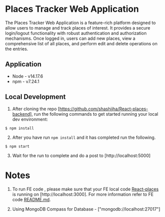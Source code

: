 # Places Tracker Web Application

The Places Tracker Web Application is a feature-rich platform designed to allow users to manage and track places of interest. It provides a secure login/logout functionality with robust authentication and authorization mechanisms. Once logged in, users can add new places, view a comprehensive list of all places, and perform edit and delete operations on the entries.

## Application

- Node - v14.17.6
- npm - v7.24.1

## Local Development

1. After cloning the repo [https://github.com/shashijha/React-places-backend], run the following commands to get started running your local dev environment:

```
$ npm install
```

2. After you have run `npm install` and it has completed run the following.

```
$ npm start
```

3. Wait for the run to complete and do a post to [http://localhost:5000]

# Notes

1. To run FE code , please make sure that your FE local code [React-places](https://github.com/shashijha/React-places.git) is running on [http://localhost:3000]. For more information refer to FE code [README.md](https://github.com/shashijha/React-places/blob/main/README.md).


2. Using MongoDB Compass for Database - ["mongodb://localhost:27017"]
